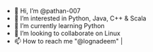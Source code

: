 - 👋 Hi, I’m @pathan-007
- 👀 I’m interested in Python, Java, C++ & Scala
- 🌱 I’m currently learning Python
- 💞️ I’m looking to collaborate on Linux
- 📫 How to reach me "@lognadeem" |

<!---
pathan-007/pathan-007 is a ✨ special ✨ repository because its `README.md` (this file) appears on your GitHub profile.
You can click the Preview link to take a look at your changes.
--->
